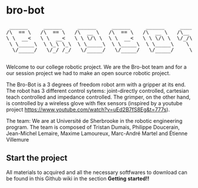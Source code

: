 # bro-bot
<pre>
 ______     ______     ______     ______     ______     ______  
/\  == \   /\  == \   /\  __ \   /\  == \   /\  __ \   /\__  _\ 
\ \  __<   \ \  __<   \ \ \/\ \  \ \  __<   \ \ \/\ \  \/_/\ \/ 
 \ \_____\  \ \_\ \_\  \ \_____\  \ \_____\  \ \_____\    \ \_\ 
  \/_____/   \/_/ /_/   \/_____/   \/_____/   \/_____/     \/_/ 
 </pre>
Welcome to our college robotic project. We are the Bro-bot team and for a our session project we had to make an open source robotic project.

The Bro-Bot is a 3 degrees of freedom robot arm with a gripper at its end. The robot has 3 different control sytems: joint-directly controlled, cartesian teach controlled and impedance controlled. The grimper, on the other hand, is controlled by a wireless glove with flex sensors (inspired by a youtube project https://www.youtube.com/watch?v=uEd2B7fS8Eg&t=777s).

The team: 
We are at Université de Sherbrooke in the robotic engineering program. The team is composed of Tristan Dumais, Philippe Doucerain, Jean-Michel Lemaire, Maxime Lamoureux, Marc-André Martel and Étienne Villemure


## Start the project 
All materials to acquired and all the necessary softfwares to download can be found in this Github wiki in the section **Getting started!!**

